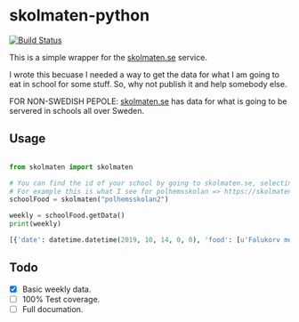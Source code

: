 # skolmaten-python

[![Build Status](https://jenkins.lovskog.net/buildStatus/icon?job=skolmaten-python%2Fmaster&style=flat-square)](https://jenkins.lovskog.net/job/skolmaten-python/job/master/)

This is a simple wrapper for the [skolmaten.se](https://skolmaten.se) service.

I wrote this becuase I needed a way to get the data for what I am going to eat in school for some stuff. So, why not publish it and help somebody else.

FOR NON-SWEDISH PEPOLE: [skolmaten.se](https://skolmaten.se) has data for what is going to be servered in schools all over Sweden.

## Usage

```python

from skolmaten import skolmaten

# You can find the id of your school by going to skolmaten.se, selecting your school, and looking in the address bar.
# For example this is what I see for polhemsskolan => https://skolmaten.se/polhemsskolan2/
schoolFood = skolmaten("polhemsskolan2")

weekly = schoolFood.getData()
print(weekly)

[{'date': datetime.datetime(2019, 10, 14, 0, 0), 'food': [u'Falukorv med potatismos', u'Potatisfrestelse med salladsost', u'ängsbiffar']}, ... {'date': datetime.datetime(2019, 10, 21, 0, 0), 'food': [u'Pastasås Arrabiata med linser och soltorkade tomater', u'Grönsakspaj']}]

```

## Todo

- [x] Basic weekly data.
- [ ] 100% Test coverage.
- [ ] Full documation.

